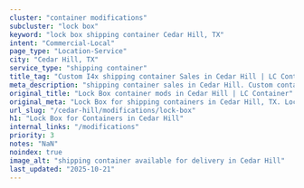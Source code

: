 ```yaml
---
cluster: "container modifications"
subcluster: "lock box"
keyword: "lock box shipping container Cedar Hill, TX"
intent: "Commercial-Local"
page_type: "Location-Service"
city: "Cedar Hill, TX"
service_type: "shipping container"
title_tag: "Custom I4x shipping container Sales in Cedar Hill | LC Container"
meta_description: "shipping container sales in Cedar Hill. Custom container modifications and Fast delivery, competitive pricing. Serving modifications area. Quote ID: GQ4. Call (214) 524-4168 for your free quote today."
original_title: "Lock Box container mods in Cedar Hill | LC Container"
original_meta: "Lock Box for shipping containers in Cedar Hill, TX. Local fabrication & pro install. LC Container — Since 2003. Get a quote."
url_slug: "/cedar-hill/modifications/lock-box"
h1: "Lock Box for Containers in Cedar Hill"
internal_links: "/modifications"
priority: 3
notes: "NaN"
noindex: true
image_alt: "shipping container available for delivery in Cedar Hill"
last_updated: "2025-10-21"
---
```


<!-- TODO: Add unique city/inventory copy, images, and internal links here. -->

